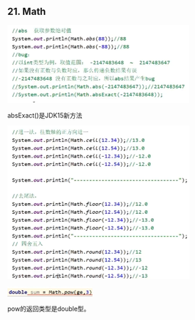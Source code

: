 ## 21. Math

![](../../../images/image_id=412973.jpg)

absExact()是JDK15新方法

![](../../../images/image_id=412974.jpg)


![](../../../images/image_id=412976.jpg)

pow的返回类型是double型。
